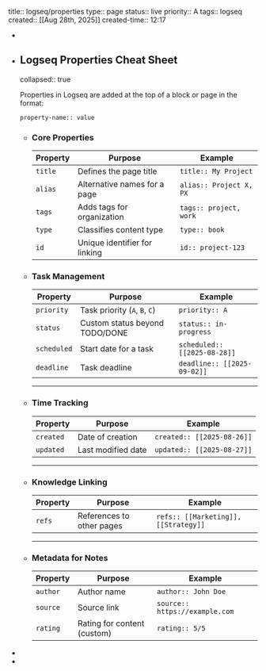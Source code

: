 title:: logseq/properties
type:: page
status:: live
priority:: A
tags:: logseq
created:: [[Aug 28th, 2025]]
created-time:: 12:17

-
- ##   **Logseq Properties Cheat Sheet**
  collapsed:: true
  
  Properties in Logseq are added at the top of a block or page in the format:
  
  ```
  property-name:: value
  ```
	- ### **Core Properties**
	  
	  | Property | Purpose | Example |
	  | ---- | ---- | ---- |
	  | `title` | Defines the page title | `title:: My Project` |
	  | `alias` | Alternative names for a page | `alias:: Project X, PX` |
	  | `tags` | Adds tags for organization | `tags:: project, work` |
	  | `type` | Classifies content type | `type:: book` |
	  | `id` | Unique identifier for linking | `id:: project-123` |
	- ### **Task Management**
	  
	  | Property | Purpose | Example |
	  | ---- | ---- | ---- |
	  | `priority` | Task priority (`A`, `B`, `C`) | `priority:: A` |
	  | `status` | Custom status beyond TODO/DONE | `status:: in-progress` |
	  | `scheduled` | Start date for a task | `scheduled:: [[2025-08-28]]` |
	  | `deadline` | Task deadline | `deadline:: [[2025-09-02]]` |
	  
	  ---
	- ### **Time Tracking**
	  
	  | Property | Purpose | Example |
	  | ---- | ---- | ---- |
	  | `created` | Date of creation | `created:: [[2025-08-26]]` |
	  | `updated` | Last modified date | `updated:: [[2025-08-27]]` |
	  
	  ---
	- ### **Knowledge Linking**
	  
	  | Property | Purpose | Example |
	  | ---- | ---- | ---- |
	  | `refs` | References to other pages | `refs:: [[Marketing]], [[Strategy]]` |
	  
	  ---
	- ### **Metadata for Notes**
	  
	  | Property | Purpose | Example |
	  | ---- | ---- | ---- |
	  | `author` | Author name | `author:: John Doe` |
	  | `source` | Source link | `source:: https://example.com` |
	  | `rating` | Rating for content (custom) | `rating:: 5/5` |
-
-